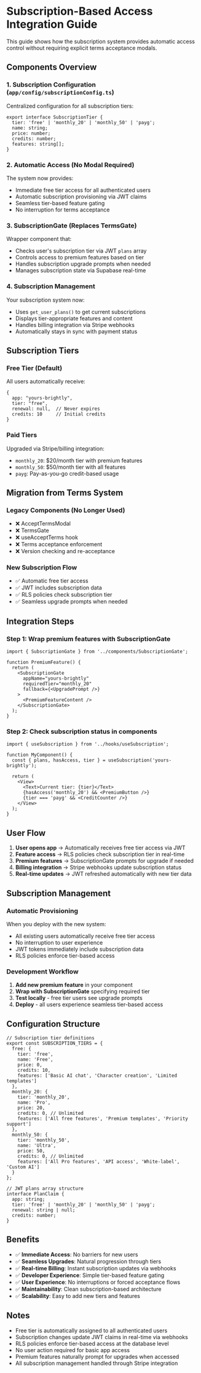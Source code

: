 # Subscription-Based Access Integration Guide

This guide shows how the subscription system provides automatic access control without requiring explicit terms acceptance modals.

## Components Overview

### 1. Subscription Configuration (`app/config/subscriptionConfig.ts`)
Centralized configuration for all subscription tiers:
```tsx
export interface SubscriptionTier {
  tier: 'free' | 'monthly_20' | 'monthly_50' | 'payg';
  name: string;
  price: number;
  credits: number;
  features: string[];
}
```

### 2. Automatic Access (No Modal Required)
The system now provides:
- Immediate free tier access for all authenticated users
- Automatic subscription provisioning via JWT claims
- Seamless tier-based feature gating
- No interruption for terms acceptance

### 3. SubscriptionGate (Replaces TermsGate)
Wrapper component that:
- Checks user's subscription tier via JWT `plans` array
- Controls access to premium features based on tier
- Handles subscription upgrade prompts when needed
- Manages subscription state via Supabase real-time

### 4. Subscription Management
Your subscription system now:
- Uses `get_user_plans()` to get current subscriptions
- Displays tier-appropriate features and content
- Handles billing integration via Stripe webhooks
- Automatically stays in sync with payment status

## Subscription Tiers

### Free Tier (Default)
All users automatically receive:
```tsx
{
  app: "yours-brightly",
  tier: "free",
  renewal: null,  // Never expires
  credits: 10     // Initial credits
}
```

### Paid Tiers
Upgraded via Stripe/billing integration:
- `monthly_20`: $20/month tier with premium features
- `monthly_50`: $50/month tier with all features
- `payg`: Pay-as-you-go credit-based usage

## Migration from Terms System

### Legacy Components (No Longer Used)
- ❌ AcceptTermsModal
- ❌ TermsGate  
- ❌ useAcceptTerms hook
- ❌ Terms acceptance enforcement
- ❌ Version checking and re-acceptance

### New Subscription Flow
- ✅ Automatic free tier access
- ✅ JWT includes subscription data
- ✅ RLS policies check subscription tier
- ✅ Seamless upgrade prompts when needed

## Integration Steps

### Step 1: Wrap premium features with SubscriptionGate

```tsx
import { SubscriptionGate } from '../components/SubscriptionGate';

function PremiumFeature() {
  return (
    <SubscriptionGate
      appName="yours-brightly"
      requiredTier="monthly_20"
      fallback={<UpgradePrompt />}
    >
      <PremiumFeatureContent />
    </SubscriptionGate>
  );
}
```

### Step 2: Check subscription status in components

```tsx
import { useSubscription } from '../hooks/useSubscription';

function MyComponent() {
  const { plans, hasAccess, tier } = useSubscription('yours-brightly');
  
  return (
    <View>
      <Text>Current tier: {tier}</Text>
      {hasAccess('monthly_20') && <PremiumButton />}
      {tier === 'payg' && <CreditCounter />}
    </View>
  );
}
```

## User Flow

1. **User opens app** → Automatically receives free tier access via JWT
2. **Feature access** → RLS policies check subscription tier in real-time
3. **Premium features** → SubscriptionGate prompts for upgrade if needed
4. **Billing integration** → Stripe webhooks update subscription status
5. **Real-time updates** → JWT refreshed automatically with new tier data

## Subscription Management

### Automatic Provisioning
When you deploy with the new system:
- All existing users automatically receive free tier access
- No interruption to user experience
- JWT tokens immediately include subscription data
- RLS policies enforce tier-based access

### Development Workflow
1. **Add new premium feature** in your component
2. **Wrap with SubscriptionGate** specifying required tier
3. **Test locally** - free tier users see upgrade prompts
4. **Deploy** - all users experience seamless tier-based access

## Configuration Structure

```tsx
// Subscription tier definitions
export const SUBSCRIPTION_TIERS = {
  free: {
    tier: 'free',
    name: 'Free',
    price: 0,
    credits: 10,
    features: ['Basic AI chat', 'Character creation', 'Limited templates']
  },
  monthly_20: {
    tier: 'monthly_20',
    name: 'Pro',
    price: 20,
    credits: 0, // Unlimited
    features: ['All free features', 'Premium templates', 'Priority support']
  },
  monthly_50: {
    tier: 'monthly_50', 
    name: 'Ultra',
    price: 50,
    credits: 0, // Unlimited
    features: ['All Pro features', 'API access', 'White-label', 'Custom AI']
  }
};

// JWT plans array structure
interface PlanClaim {
  app: string;
  tier: 'free' | 'monthly_20' | 'monthly_50' | 'payg';
  renewal: string | null;
  credits: number;
}
```

## Benefits

- ✅ **Immediate Access**: No barriers for new users
- ✅ **Seamless Upgrades**: Natural progression through tiers
- ✅ **Real-time Billing**: Instant subscription updates via webhooks
- ✅ **Developer Experience**: Simple tier-based feature gating
- ✅ **User Experience**: No interruptions or forced acceptance flows
- ✅ **Maintainability**: Clean subscription-based architecture
- ✅ **Scalability**: Easy to add new tiers and features

## Notes

- Free tier is automatically assigned to all authenticated users
- Subscription changes update JWT claims in real-time via webhooks
- RLS policies enforce tier-based access at the database level
- No user action required for basic app access
- Premium features naturally prompt for upgrades when accessed
- All subscription management handled through Stripe integration
